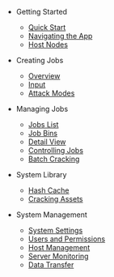 - Getting Started
  - [Quick Start](guide/start.md)
  - [Navigating the App](guide/app.md)
  <!-- - [Basic Principles](guide/principles.md) -->
  <!-- - [Jobs](guide/jobs.md) -->
  - [Host Nodes](guide/hosts.md)

- Creating Jobs
  - [Overview](jobs/creating/overview.md)
  - [Input](jobs/creating/input.md)
  - [Attack Modes](jobs/creating/attacks.md)

- Managing Jobs
  - [Jobs List](jobs/managing/list.md)
  - [Job Bins](jobs/managing/bins.md)
  - [Detail View](jobs/managing/detail.md)
  - [Controlling Jobs](jobs/managing/actions.md)
  - [Batch Cracking](jobs/managing/batches.md)

- System Library
  - [Hash Cache](library/hashes.md)
  - [Cracking Assets](library/assets.md)

- System Management
  - [System Settings](system/settings.md)
  - [Users and Permissions](system/users.md)
  - [Host Management](system/hosts.md)
  - [Server Monitoring](system/server.md)
  - [Data Transfer](system/transfer.md)